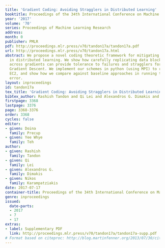 ```yaml
---
title: 'Gradient Coding: Avoiding Stragglers in Distributed Learning'
booktitle: Proceedings of the 34th International Conference on Machine Learning
year: '2017'
volume: '70'
series: Proceedings of Machine Learning Research
address: 
month: 0
publisher: PMLR
pdf: http://proceedings.mlr.press/v70/tandon17a/tandon17a.pdf
url: http://proceedings.mlr.press/v70/tandon17a.html
abstract: We propose a novel coding theoretic framework for mitigating stragglers
  in distributed learning. We show how carefully replicating data blocks and coding
  across gradients can provide tolerance to failures and stragglers for synchronous
  Gradient Descent. We implement our schemes in python (using MPI) to run on Amazon
  EC2, and show how we compare against baseline approaches in running time and generalization
  error.
layout: inproceedings
id: tandon17a
tex_title: 'Gradient Coding: Avoiding Stragglers in Distributed Learning'
bibtex_author: Rashish Tandon and Qi Lei and Alexandros G. Dimakis and Nikos Karampatziakis
firstpage: 3368
lastpage: 3376
page: 3368-3376
order: 3368
cycles: false
editor:
- given: Doina
  family: Precup
- given: Yee Whye
  family: Teh
author:
- given: Rashish
  family: Tandon
- given: Qi
  family: Lei
- given: Alexandros G.
  family: Dimakis
- given: Nikos
  family: Karampatziakis
date: 2017-07-17
container-title: Proceedings of the 34th International Conference on Machine Learning
genre: inproceedings
issued:
  date-parts:
  - 2017
  - 7
  - 17
extras:
- label: Supplementary PDF
  link: http://proceedings.mlr.press/v70/tandon17a/tandon17a-supp.pdf
# Format based on citeproc: http://blog.martinfenner.org/2013/07/30/citeproc-yaml-for-bibliographies/
---
```

